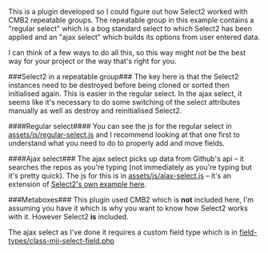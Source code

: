 This is a plugin developed so I could figure out how Select2 worked with CMB2 repeatable groups. The repeatable group in this example contains a "regular select" which is a bog standard select to which Select2 has been applied and an "ajax select" which builds its options from user entered data. 

I can think of a few ways to do all this, so this way might not be the best way for your project or the way that's right for you.

###Select2 in a repeatable group###
The key here is that the Select2 instances need to be destroyed before being cloned or sorted then initialised again. This is easier in the regular select. In the ajax select, it seems like it's necessary to do some switching of the select attributes manually as well as destroy and reinitialised Select2.

####Regular select####
You can see the js for the regular select in [assets/js/regular-select.js](https://github.com/tharsheblows/mjj-select2-cmb2/assets/js/regular-select.js) and I recommend looking at that one first to understand what you need to do to properly add and move fields. 

####Ajax select###
The ajax select picks up data from Github's api – it searches the repos as you're typing (not immediately as you're typing but it's pretty quick). The js for this is in [assets/js/ajax-select.js](https://github.com/tharsheblows/mjj-select2-cmb2/assets/js/ajax-select.js) – it's an extension of [Select2's own example here](https://select2.org/data-sources/ajax).

###Metaboxes###
This plugin used CMB2 which is **not** included here, I'm assuming you have it which is why you want to know how Select2 works with it. However Select2 **is** included.

The ajax select as I've done it requires a custom field type which is in [field-types/class-mjj-select-field.php](https://github.com/tharsheblows/mjj-select2-cmb2/field-types/class-mjj-select-field.php)
